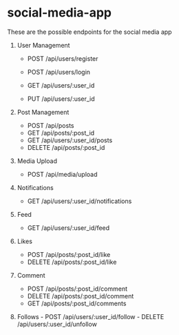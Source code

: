 # social-media-app

These are the possible endpoints for the social media app

1. User Management

    - POST /api/users/register
      
    -  POST /api/users/login

    -  GET /api/users/:user_id

    -  PUT /api/users/:user_id
  
3. Post Management

    -  POST /api/posts
    -  GET /api/posts/:post_id
    -  GET /api/users/:user_id/posts
    -  DELETE /api/posts/:post_id

4. Media Upload
    -  POST /api/media/upload
  
5. Notifications
    -  GET /api/users/:user_id/notifications

6. Feed
    -  GET /api/users/:user_id/feed
      
7. Likes
    -  POST /api/posts/:post_id/like
    -  DELETE /api/posts/:post_id/like
      
8.  Comment

    -  POST /api/posts/:post_id/comment
    -  DELETE /api/posts/:post_id/comment
    -  GET /api/posts/:post_id/comments

10.  Follows
    -  POST /api/users/:user_id/follow
    -  DELETE /api/users/:user_id/unfollow

